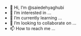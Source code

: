 - 👋 Hi, I’m @saiedehyaghubi
- 👀 I’m interested in ...
- 🌱 I’m currently learning ...
- 💞️ I’m looking to collaborate on ...
- 📫 How to reach me ...

<!---
saiedehyaghubi/saiedehyaghubi is a ✨ special ✨ repository because its `README.md` (this file) appears on your GitHub profile.
You can click the Preview link to take a look at your changes.
--->
